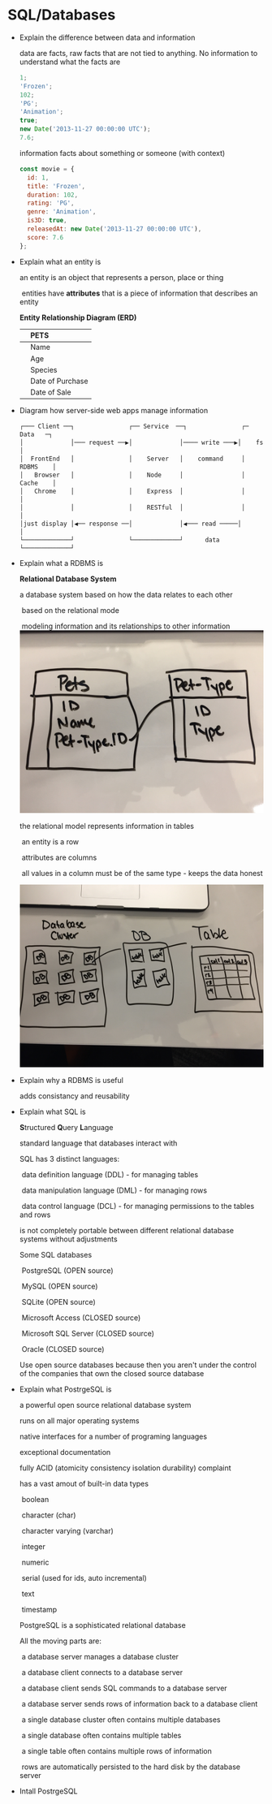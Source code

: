 # SQL/Databases

- Explain the difference between data and information

  data are facts, raw facts that are not tied to anything. No information to understand what the facts are

  ```javascript
  1;
  'Frozen';
  102;
  'PG';
  'Animation';
  true;
  new Date('2013-11-27 00:00:00 UTC');
  7.6;
  ```

  information facts about something or someone (with context)

  ```javascript
  const movie = {
    id: 1,
    title: 'Frozen',
    duration: 102,
    rating: 'PG',
    genre: 'Animation',
    is3D: true,
    releasedAt: new Date('2013-11-27 00:00:00 UTC'),
    score: 7.6
  };
  ```

- Explain what an entity is

  an entity is an object that represents a person, place or thing

  ​	entities have **attributes** that is a piece of information that describes an entity

  **Entity Relationship Diagram (ERD)**

  |      | PETS             |
  | ---- | ---------------- |
  |      | Name             |
  |      | Age              |
  |      | Species          |
  |      | Date of Purchase |
  |      | Date of Sale     |

- Diagram how server-side web apps manage information

  ```
  ┌─── Client ──┐               ┌── Service  ──┐               ┌─   Data   ─┐
  │             │─── request ──▶│             │──── write ───▶│    fs       │
  │  FrontEnd   │               │    Server   │    command     │    RDBMS    │
  │   Browser   │               │    Node     │                │    Cache    │
  │   Chrome    │               │    Express  │                │             │
  │             │               │    RESTful  │                │             │
  │just display │◀── response ──│             │◀─── read ─────│             │
  └─────────────┘               └─────────────┘      data      └─────────────┘
  ```

- Explain what a RDBMS is

  **Relational Database System**

  a database system based on how the data relates to each other 

  ​	based on the relational mode

  ​		modeling information and its relationships to other information	![modeling info](img/IMG_11_14.jpg)

  the relational model represents information in tables

  ​	an entity is a row

  ​	attributes are columns

  ​		all values in a column must be of the same type - keeps the data honest

  ![img shows database cluster breakdown](img/IMG2_11_14.jpg)

- Explain why a RDBMS is useful

  adds consistancy and reusability

- Explain what SQL is

  **S**tructured **Q**uery **L**anguage

  standard language that databases interact with

  SQL has 3 distinct languages:

  ​	data definition language (DDL) - for managing tables

  ​	data manipulation language (DML) - for managing rows

  ​	data control language (DCL) - for managing permissions to the tables and rows

  is not completely portable between different relational database systems without adjustments

  Some SQL databases

  ​	PostgreSQL (OPEN source)

  ​	MySQL (OPEN source)

  ​	SQLite (OPEN source)

  ​	Microsoft Access (CLOSED source)

  ​	Microsoft SQL Server (CLOSED source)

  ​	Oracle (CLOSED source)

  Use open source databases because then you aren't under the control of the companies that own the closed source database

- Explain what PostrgeSQL is

  a powerful open source relational database system

  runs on all major operating systems

  native interfaces for a number of programing languages

  exceptional documentation

  fully ACID (atomicity consistency isolation durability) complaint

  has a vast amout of built-in data types

  ​	boolean

  ​	character (char)

  ​	character varying (varchar)

  ​	integer

  ​	numeric

  ​	serial (used for ids, auto incremental)

  ​	text

  ​	timestamp

  PostgreSQL is a sophisticated relational database

  All the moving parts are:

  ​	a database server manages a database cluster

  ​	a database client connects to a database server

  ​	a database client sends SQL commands to a database server

  ​	a database server sends rows of information back to a database client

  ​	a single database cluster often contains multiple databases

  ​	a single database often contains multiple tables

  ​	a single table often contains multiple rows of information

  ​	rows are automatically persisted to the hard disk by the database server

- Intall PostrgeSQL